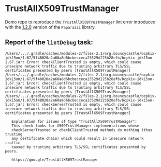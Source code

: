 # TrustAllX509TrustManager
Demo repo to reproduce the `TrustAllX509TrustManager` lint error introduced with the [1.2.0](https://mvnrepository.com/artifact/app.cash.paparazzi/paparazzi/1.2.0) version of the `Paparazzi` library.

## Report of the `lintDebug` task:

```
/Users/.../.gradle/caches/modules-2/files-2.1/org.bouncycastle/bcpkix-jdk15on/1.67/5f48020a2a60a8d6bcbecceca23529d225b28efb/bcpkix-jdk15on-1.67.jar: Error: checkClientTrusted is empty, which could cause insecure network traffic due to trusting arbitrary TLS/SSL certificates presented by peers [TrustAllX509TrustManager]
/Users/.../.gradle/caches/modules-2/files-2.1/org.bouncycastle/bcpkix-jdk15on/1.67/5f48020a2a60a8d6bcbecceca23529d225b28efb/bcpkix-jdk15on-1.67.jar: Error: checkClientTrusted is empty, which could cause insecure network traffic due to trusting arbitrary TLS/SSL certificates presented by peers [TrustAllX509TrustManager]
/Users/.../.gradle/caches/modules-2/files-2.1/org.bouncycastle/bcpkix-jdk15on/1.67/5f48020a2a60a8d6bcbecceca23529d225b28efb/bcpkix-jdk15on-1.67.jar: Error: checkServerTrusted is empty, which could cause insecure network traffic due to trusting arbitrary TLS/SSL certificates presented by peers [TrustAllX509TrustManager]

   Explanation for issues of type "TrustAllX509TrustManager":
   This check looks for X509TrustManager implementations whose
   checkServerTrusted or checkClientTrusted methods do nothing (thus trusting
   any certificate chain) which could result in insecure network traffic
   caused by trusting arbitrary TLS/SSL certificates presented by peers.

   https://goo.gle/TrustAllX509TrustManager
```
